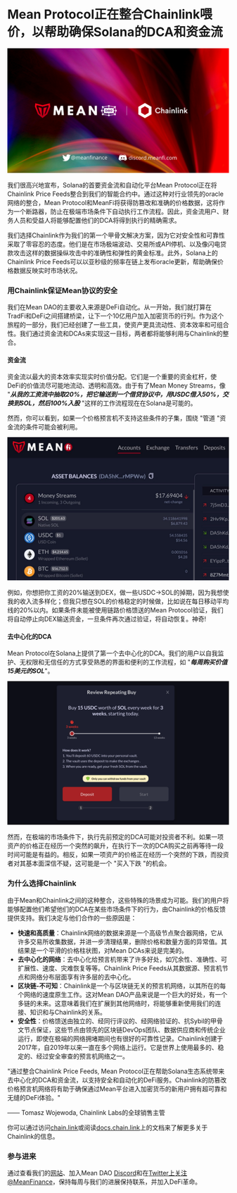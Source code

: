 # Mean Protocol正在整合Chainlink喂价，以帮助确保Solana的DCA和资金流

![](<.gitbook/assets/image (6).png>)

我们很高兴地宣布，Solana的首要资金流和自动化平台Mean Protocol正在将Chainlink Price Feeds整合到我们的智能合约中。通过这种对行业领先的oracle网络的整合，Mean Protocol和MeanFi将获得防篡改和准确的价格数据，这将作为一个断路器，防止在极端市场条件下自动执行工作流程。因此，资金流用户、财务人员和受益人将能够配置他们的DCA将得到执行的精确需求。&#x20;

我们选择Chainlink作为我们的第一个甲骨文解决方案，因为它对安全性和可靠性采取了零容忍的态度。他们是在市场极端波动、交易所或API停机、以及像闪电贷款攻击这样的数据操纵攻击中的准确性和弹性的黄金标准。此外，Solana上的Chainlink Price Feeds可以以亚秒级的频率在链上发布oracle更新，帮助确保价格数据反映实时市场状况。&#x20;

### 用Chainlink保证Mean协议的安全&#x20;

我们在Mean DAO的主要收入来源是DeFi自动化。从一开始，我们就打算在TradFi和DeFi之间搭建桥梁，让下一个10亿用户加入加密货币的行列。作为这个旅程的一部分，我们已经创建了一些工具，使资产更具流动性、资本效率和可组合性。我们通过资金流和DCAs来实现这一目标，两者都将能够利用与Chainlink的整合。&#x20;

#### 资金流&#x20;

资金流以最大的资本效率实现实时价值分配。它们是一个重要的资金杠杆，使DeFi的价值流尽可能地流动、透明和高效。由于有了Mean Money Streams，像 "_**从我的工资流中抽取20%，把它输送到一个借贷协议中，用USDC借入50%，交换到SOL，然后100%入股**_ "这样的工作流程现在在Solana是可能的。&#x20;

然而，你可以看到，如果一个价格预言机不支持这些条件的子集，围绕 "管道 "资金流的条件可能会被利用。

![](<.gitbook/assets/image (3).png>)

例如，你想把你工资的20%输送到DEX，做一些USDC→SOL的掉期，因为我想使我的收入流多样化；但我只想在SOL的价格稳定的时候做，比如说在每日移动平均线的20%以内。如果条件未能被使用链路价格馈送的Mean Protocol验证，我们将自动停止向DEX输送资金，一旦条件再次通过验证，将自动恢复。神奇!&#x20;

#### 去中心化的DCA&#x20;

Mean Protocol在Solana上提供了第一个去中心化的DCA。我们的用户以自我监护、无权限和无信任的方式享受熟悉的界面和便利的工作流程，如 "_**每周购买价值15美元的SOL**_"。

![](<.gitbook/assets/image (8).png>)

然而，在极端的市场条件下，执行先前预定的DCA可能对投资者不利。如果一项资产的价格正在经历一个突然的飙升，在执行下一次的DCA购买之前再等待一段时间可能是有益的。相反，如果一项资产的价格正在经历一个突然的下跌，而投资者对其基本面深信不疑，这可能是一个 "买入下跌 "的机会。&#x20;

### 为什么选择Chainlink&#x20;

由于Mean和Chainlink之间的这种整合，这些特殊的场景成为可能。我们的用户将能够配置他们希望他们的DCA在某些市场条件下的行为，由Chainlink的价格反馈提供支持。我们决定与他们合作的一些原因是：&#x20;

* **快速和高质量**：Chainlink网络的数据来源是一个高级节点聚合器网络，它从许多交易所收集数据，并进一步清理结果，删除价格和数量方面的异常值。其结果是一个平滑的价格柱状图，对Mean DCAs来说是完美的。&#x20;
* **去中心化的网络**：去中心化给预言机带来了许多好处，如冗余性、准确性、可扩展性、速度、灾难恢复等等。Chainlink Price Feeds从其数据源、预言机节点和网络分布层面享有许多层的去中心化。&#x20;
* **区块链-不可知**：Chainlink是一个与区块链无关的预言机网络，以其所在的每个网络的速度原生工作。这对Mean DAO产品来说是一个巨大的好处，有一个多链的未来。这意味着我们在扩展到其他网络时，将能够重新使用我们的连接、知识和与Chainlink的关系。&#x20;
* **安全性**：价格馈送由独立的、经同行评议的、经网络验证的、抗Sybil的甲骨文节点保证，这些节点由领先的区块链DevOps团队、数据供应商和传统企业运行，即使在极端的网络拥堵期间也有很好的可靠性记录。Chainlink创建于2017年，自2019年以来一直在多个网络上运行。它是世界上使用最多的、稳定的、经过安全审查的预言机网络之一。

"通过整合Chainlink Price Feeds, Mean Protocol正在帮助Solana生态系统带来去中心化的DCA和资金流，以支持安全和自动化的DeFi服务。Chainlink的防篡改价格预言机网络将有助于确保通过Mean平台进入加密货币的新用户拥有超可靠和无缝的DeFi体验。"

—— Tomasz Wojewoda, Chainlink Labs的全球销售主管&#x20;

你可以通过访问[chain.link](https://chain.link)或阅读[docs.chain.link](https://docs.chain.link)上的文档来了解更多关于Chainlink的信息。&#x20;

### 参与进来&#x20;

通过查看我们的[网站](https://www.meanfi.com)、加入Mean DAO [Discord](https://discord.com/invite/qBKDgm49js)和在[Twitter上关注@MeanFinance](https://twitter.com/meanfinance)，保持每周与我们的进展保持联系，并加入DeFi革命。
